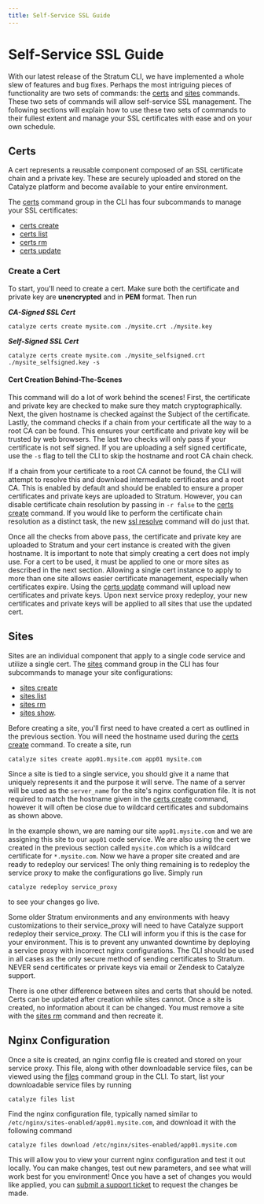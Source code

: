 ```yaml
---
title: Self-Service SSL Guide
---
```


# Self-Service SSL Guide

With our latest release of the Stratum CLI, we have implemented a whole slew of features and bug fixes. Perhaps the most intriguing pieces of functionality are two sets of commands: the [certs](https://resources.catalyze.io/paas/cli/sections/certs/) and [sites](https://resources.catalyze.io/paas/cli/sections/sites/) commands. These two sets of commands will allow self-service SSL management. The following sections will explain how to use these two sets of commands to their fullest extent and manage your SSL certificates with ease and on your own schedule.

## Certs

A cert represents a reusable component composed of an SSL certificate chain and a private key. These are securely uploaded and stored on the Catalyze platform and become available to your entire environment.

The [certs](https://resources.catalyze.io/paas/cli/sections/certs/) command group in the CLI has four subcommands to manage your SSL certificates:

- [certs create](/paas/paas-cli-reference/certs-create/)
- [certs list](/paas/paas-cli-reference/certs-list/)
- [certs rm](/paas/paas-cli-reference/certs-rm/)
- [certs update](/paas/paas-cli-reference/certs-update/)

### Create a Cert

To start, you'll need to create a cert. Make sure both the certificate and private key are **unencrypted** and in **PEM** format. Then run

***CA-Signed SSL Cert***
```
catalyze certs create mysite.com ./mysite.crt ./mysite.key
```
***Self-Signed SSL Cert***
```
catalyze certs create mysite.com ./mysite_selfsigned.crt ./mysite_selfsigned.key -s
```

#### Cert Creation Behind-The-Scenes

This command will do a lot of work behind the scenes! First, the certificate and private key are checked to make sure they match cryptographically. Next, the given hostname is checked against the Subject of the certificate. Lastly, the command checks if a chain from your certificate all the way to a root CA can be found. This ensures your certificate and private key will be trusted by web browsers. The last two checks will only pass if your certificate is not self signed. If you are uploading a self signed certificate, use the `-s` flag to tell the CLI to skip the hostname and root CA chain check.

If a chain from your certificate to a root CA cannot be found, the CLI will attempt to resolve this and download intermediate certificates and a root CA. This is enabled by default and should be enabled to ensure a proper certificates and private keys are uploaded to Stratum. However, you can disable certificate chain resolution by passing in `-r false` to the [certs create](/paas/paas-cli-reference/certs-create/) command. If you would like to perform the certificate chain resolution as a distinct task, the new [ssl resolve](/paas/paas-cli-reference/ssl-resolve/) command will do just that.

Once all the checks from above pass, the certificate and private key are uploaded to Stratum and your cert instance is created with the given hostname. It is important to note that simply creating a cert does not imply use. For a cert to be used, it must be applied to one or more sites as described in the next section. Allowing a single cert instance to apply to more than one site allows easier certificate management, especially when certificates expire. Using the [certs update](/paas/paas-cli-reference/certs-update/) command will upload new certificates and private keys. Upon next service proxy redeploy, your new certificates and private keys will be applied to all sites that use the updated cert.

## Sites

Sites are an individual component that apply to a single code service and utilize a single cert. The [sites](/paas/paas-cli-reference/sites/) command group in the CLI has four subcommands to manage your site configurations:
- [sites create](/paas/paas-cli-reference/sites-create/)
- [sites list](/paas/paas-cli-reference/sites-list/)
- [sites rm](/paas/paas-cli-reference/sites-rm/)
- [sites show](/paas/paas-cli-reference/sites-show/).

Before creating a site, you'll first need to have created a cert as outlined in the previous section. You will need the hostname used during the [certs create](/paas/paas-cli-reference/certs-create/) command. To create a site, run

```
catalyze sites create app01.mysite.com app01 mysite.com
```

Since a site is tied to a single service, you should give it a name that uniquely represents it and the purpose it will serve. The name of a server will be used as the `server_name` for the site's nginx configuration file. It is not required to match the hostname given in the [certs create](/paas/paas-cli-reference/certs-create/) command, however it will often be close due to wildcard certificates and subdomains as shown above.

In the example shown, we are naming our site `app01.mysite.com` and we are assigning this site to our `app01` code service. We are also using the cert we created in the previous section called `mysite.com` which is a wildcard certificate for `*.mysite.com`. Now we have a proper site created and are ready to redeploy our services! The only thing remaining is to redeploy the service proxy to make the configurations go live. Simply run

```
catalyze redeploy service_proxy
```

to see your changes go live. 

Some older Stratum environments and any environments with heavy customizations to their service_proxy will need to have Catalyze support redeploy their service_proxy.  The CLI will inform you if this is the case for your environment.  This is to prevent any unwanted downtime by deploying a service proxy with incorrect nginx configurations.  The CLI should be used in all cases as the only secure method of sending certificates to Stratum.  NEVER send certificates or private keys via email or Zendesk to Catalyze support.

There is one other difference between sites and certs that should be noted. Certs can be updated after creation while sites cannot. Once a site is created, no information about it can be changed. You must remove a site with the [sites rm](/paas/paas-cli-reference/sites-rm/) command and then recreate it.

## Nginx Configuration

Once a site is created, an nginx config file is created and stored on your service proxy. This file, along with other downloadable service files, can be viewed using the [files](/paas/paas-cli-reference/files/) command group in the CLI. To start, list your downloadable service files by running

```
catalyze files list
```

Find the nginx configuration file, typically named similar to `/etc/nginx/sites-enabled/app01.mysite.com`, and download it with the following command

```
catalyze files download /etc/nginx/sites-enabled/app01.mysite.com
```

This will allow you to view your current nginx configuration and test it out locally. You can make changes, test out new parameters, and see what will work best for you environment! Once you have a set of changes you would like applied, you can [submit a support ticket](https://catalyzeio.zendesk.com/) to request the changes be made.
